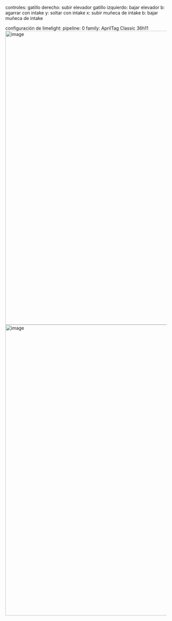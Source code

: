 controles:
  gatillo derecho: subir elevador
  gatillo izquierdo: bajar elevador
  b: agarrar con intake
  y: soltar con intake
  x: subir muñeca de intake
  b: bajar muñeca de intake

configuración de limelight:
  pipeline: 0
  family: AprilTag Classic 36h11
  <img width="1828" height="919" alt="image" src="https://github.com/user-attachments/assets/8a46b7f1-59f0-4969-815a-a8336e172d22" />
  <img width="1824" height="910" alt="image" src="https://github.com/user-attachments/assets/699ea9e1-4375-468f-ba41-1a63121b9beb" />

